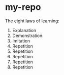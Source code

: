 # my-repo

The eight laws of learning:
1. Explanation
2. Demonstration
3. Imitation
4. Repetition
5. Repetition
6. Repetition
7. Repetition
8. Repetition
